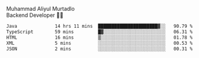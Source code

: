 Muhammad Aliyul Murtadlo
<br>
Backend Developer 👨‍💻
<br>
<!--START_SECTION:waka-->

```txt
Java              14 hrs 11 mins  ██████████████████████▓░░   90.79 %
TypeScript        59 mins         █▓░░░░░░░░░░░░░░░░░░░░░░░   06.31 %
HTML              16 mins         ▒░░░░░░░░░░░░░░░░░░░░░░░░   01.78 %
XML               5 mins          ░░░░░░░░░░░░░░░░░░░░░░░░░   00.53 %
JSON              2 mins          ░░░░░░░░░░░░░░░░░░░░░░░░░   00.31 %
```

<!--END_SECTION:waka-->
